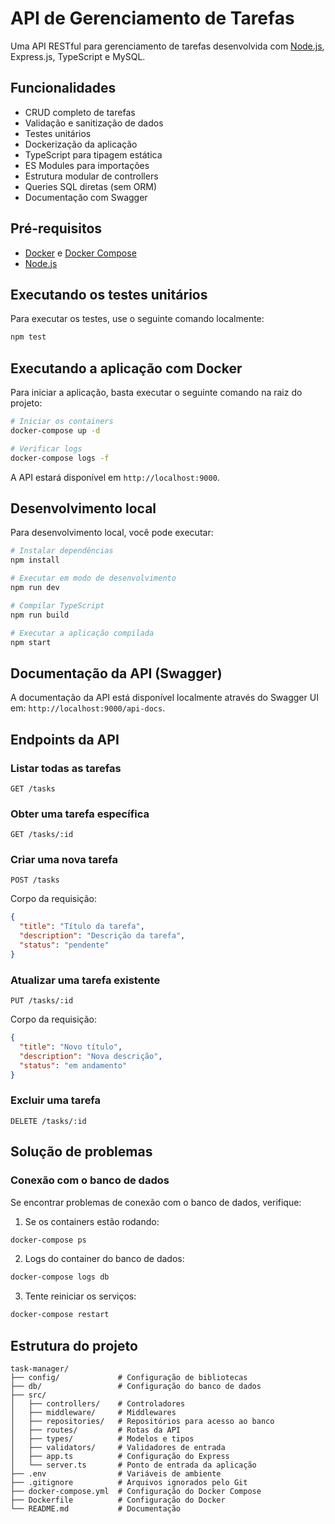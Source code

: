 # API de Gerenciamento de Tarefas

Uma API RESTful para gerenciamento de tarefas desenvolvida com [Node.js](https://nodejs.org/), Express.js, TypeScript e MySQL.

## Funcionalidades

- CRUD completo de tarefas
- Validação e sanitização de dados
- Testes unitários
- Dockerização da aplicação
- TypeScript para tipagem estática
- ES Modules para importações
- Estrutura modular de controllers
- Queries SQL diretas (sem ORM)
- Documentação com Swagger

## Pré-requisitos

- [Docker](https://www.docker.com/) e [Docker Compose](https://docs.docker.com/compose/)
- [Node.js](https://nodejs.org/)

## Executando os testes unitários

Para executar os testes, use o seguinte comando localmente:

```bash
npm test
```

## Executando a aplicação com Docker

Para iniciar a aplicação, basta executar o seguinte comando na raiz do projeto:

```bash
# Iniciar os containers
docker-compose up -d

# Verificar logs
docker-compose logs -f
```

A API estará disponível em `http://localhost:9000`.

## Desenvolvimento local

Para desenvolvimento local, você pode executar:

```bash
# Instalar dependências
npm install

# Executar em modo de desenvolvimento
npm run dev

# Compilar TypeScript
npm run build

# Executar a aplicação compilada
npm start
```

## Documentação da API (Swagger)

A documentação da API está disponível localmente através do Swagger UI em: `http://localhost:9000/api-docs`.

## Endpoints da API

### Listar todas as tarefas
```
GET /tasks
```

### Obter uma tarefa específica
```
GET /tasks/:id
```

### Criar uma nova tarefa
```
POST /tasks
```
Corpo da requisição:
```json
{
  "title": "Título da tarefa",
  "description": "Descrição da tarefa",
  "status": "pendente"
}
```

### Atualizar uma tarefa existente
```
PUT /tasks/:id
```
Corpo da requisição:
```json
{
  "title": "Novo título",
  "description": "Nova descrição",
  "status": "em andamento"
}
```

### Excluir uma tarefa
```
DELETE /tasks/:id
```

## Solução de problemas

### Conexão com o banco de dados

Se encontrar problemas de conexão com o banco de dados, verifique:

1. Se os containers estão rodando:
```bash
docker-compose ps
```

2. Logs do container do banco de dados:
```bash
docker-compose logs db
```

3. Tente reiniciar os serviços:
```bash
docker-compose restart
```

## Estrutura do projeto

```
task-manager/
├── config/             # Configuração de bibliotecas
├── db/                 # Configuração do banco de dados
├── src/
│   ├── controllers/    # Controladores
│   ├── middleware/     # Middlewares
│   ├── repositories/   # Repositórios para acesso ao banco
│   ├── routes/         # Rotas da API
│   ├── types/          # Modelos e tipos
│   ├── validators/     # Validadores de entrada
│   ├── app.ts          # Configuração do Express
│   └── server.ts       # Ponto de entrada da aplicação
├── .env                # Variáveis de ambiente
├── .gitignore          # Arquivos ignorados pelo Git
├── docker-compose.yml  # Configuração do Docker Compose
├── Dockerfile          # Configuração do Docker
└── README.md           # Documentação
```